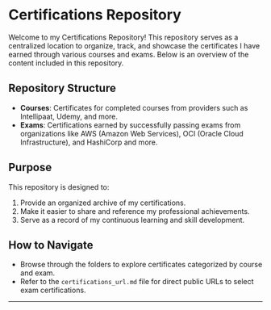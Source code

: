 
# Certifications Repository

Welcome to my Certifications Repository! This repository serves as a centralized location to organize, track, and showcase the certificates I have earned through various courses and exams. Below is an overview of the content included in this repository.

## Repository Structure

- **Courses**: Certificates for completed courses from providers such as Intellipaat, Udemy, and more.
- **Exams**: Certifications earned by successfully passing exams from organizations like AWS (Amazon Web Services), OCI (Oracle Cloud Infrastructure), and HashiCorp and more.

## Purpose

This repository is designed to:

1. Provide an organized archive of my certifications.
2. Make it easier to share and reference my professional achievements.
3. Serve as a record of my continuous learning and skill development.

## How to Navigate

- Browse through the folders to explore certificates categorized by course and exam.
- Refer to the `certifications_url.md` file for direct public URLs to select exam certifications.

---